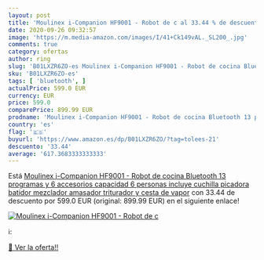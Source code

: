 ```yaml
---
layout: post
title: 'Moulinex i-Companion HF9001 - Robot de c al 33.44 % de descuento'
date: 2020-09-26 09:32:57
image: 'https://m.media-amazon.com/images/I/41+Ck149vAL._SL200_.jpg'
comments: true
category: ofertas
author: ring
slug: 'B01LXZR6ZO-es Moulinex i-Companion HF9001 - Robot de cocina Bluetooth 13...'
sku: 'B01LXZR6ZO-es'
tags: [ 'bluetooth', ]
actualPrice: 599.0 EUR
currency: EUR
price: 599.0
comparePrice: 899.99 EUR
prodname: 'Moulinex i-Companion HF9001 - Robot de cocina Bluetooth 13 programas y 6 accesorios capacidad 6 personas  incluye cuchilla picadora  batidor  mezclador  amasador  triturador y cesta de vapor'
country: 'es'
flag: '🇪🇸'
buyurl: 'https://www.amazon.es/dp/B01LXZR6ZO/?tag=tolees-21'
descuento: '33.44'
average: '617.3683333333333'
---
```


Está [Moulinex i-Companion HF9001 - Robot de cocina Bluetooth 13 programas y 6 accesorios capacidad 6 personas  incluye cuchilla picadora  batidor  mezclador  amasador  triturador y cesta de vapor](https://www.amazon.es/dp/B01LXZR6ZO/?tag=tolees-21) con 33.44 de descuento por 599.0 EUR (original: 899.99 EUR) en el siguiente enlace!

[![Moulinex i-Companion HF9001 - Robot de c](https://m.media-amazon.com/images/I/41+Ck149vAL._SL200_.jpg)](https://www.amazon.es/dp/B01LXZR6ZO/?tag=tolees-21)

ℹ️:


[🛒 Ver la oferta!!](https://www.amazon.es/dp/B01LXZR6ZO/?tag=tolees-21)
